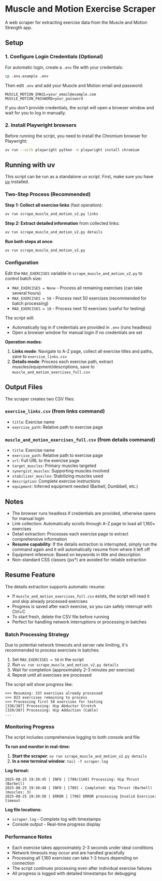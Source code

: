 # Muscle and Motion Exercise Scraper

A web scraper for extracting exercise data from the Muscle and Motion Strength app.

## Setup

### 1. Configure Login Credentials (Optional)

For automatic login, create a `.env` file with your credentials:

```bash
cp .env.example .env
```

Then edit `.env` and add your Muscle and Motion email and password:

```
MUSCLE_MOTION_EMAIL=your_email@example.com
MUSCLE_MOTION_PASSWORD=your_password
```

If you don't provide credentials, the script will open a browser window and wait for you to log in manually.

### 2. Install Playwright browsers

Before running the script, you need to install the Chromium browser for Playwright:

```bash
uv run --with playwright python -m playwright install chromium
```

## Running with uv

This script can be run as a standalone uv script. First, make sure you have [uv](https://github.com/astral-sh/uv) installed.

### Two-Step Process (Recommended)

**Step 1: Collect all exercise links** (fast operation):
```bash
uv run scrape_muscle_and_motion_v2.py links
```

**Step 2: Extract detailed information** from collected links:
```bash
uv run scrape_muscle_and_motion_v2.py details
```

**Run both steps at once**:
```bash
uv run scrape_muscle_and_motion_v2.py
```

### Configuration

Edit the `MAX_EXERCISES` variable in `scrape_muscle_and_motion_v2.py` to control batch size:

- `MAX_EXERCISES = None` - Process all remaining exercises (can take several hours)
- `MAX_EXERCISES = 50` - Process next 50 exercises (recommended for batch processing)
- `MAX_EXERCISES = 10` - Process next 10 exercises (useful for testing)

The script will:
- Automatically log in if credentials are provided in `.env` (runs headless)
- Open a browser window for manual login if no credentials are set

**Operation modes:**
1. **Links mode**: Navigate to A-Z page, collect all exercise titles and paths, save to `exercise_links.csv`
2. **Details mode**: Process each exercise path, extract muscles/equipment/descriptions, save to `muscle_and_motion_exercises_full.csv`

## Output Files

The scraper creates two CSV files:

### `exercise_links.csv` (from links command)
- `title`: Exercise name
- `exercise_path`: Relative path to exercise page

### `muscle_and_motion_exercises_full.csv` (from details command)
- `title`: Exercise name
- `exercise_path`: Relative path to exercise page  
- `url`: Full URL to the exercise page
- `target_muscles`: Primary muscles targeted
- `synergist_muscles`: Supporting muscles involved
- `stabilizer_muscles`: Stabilizing muscles used
- `description`: Complete exercise instructions
- `equipment`: Inferred equipment needed (Barbell, Dumbbell, etc.)

## Notes

- The browser runs headless if credentials are provided, otherwise opens for manual login
- Link collection: Automatically scrolls through A-Z page to load all 1,160+ exercises
- Detail extraction: Processes each exercise page to extract comprehensive information
- **Resume capability**: If the details extraction is interrupted, simply run the command again and it will automatically resume from where it left off
- Equipment inference: Based on keywords in title and description
- Non-standard CSS classes (jss*) are avoided for reliable extraction

## Resume Feature

The details extraction supports automatic resume:
- If `muscle_and_motion_exercises_full.csv` exists, the script will read it and skip already processed exercises
- Progress is saved after each exercise, so you can safely interrupt with Ctrl+C
- To start fresh, delete the CSV file before running
- Perfect for handling network interruptions or processing in batches

### Batch Processing Strategy

Due to potential network timeouts and server rate limiting, it's recommended to process exercises in batches:

1. Set `MAX_EXERCISES = 50` in the script
2. Run `uv run scrape_muscle_and_motion_v2.py details`
3. Wait for completion (approximately 2-3 minutes per exercise)
4. Repeat until all exercises are processed

The script will show progress like:
```
>>> Resuming: 337 exercises already processed
>>> 823 exercises remaining to process
>>> Processing first 50 exercises for testing
[338/387] Processing: Hip Abductor Stretch
[339/387] Processing: Hip Adduction (Cable)
...
```

### Monitoring Progress

The script includes comprehensive logging to both console and file:

**To run and monitor in real-time:**
1. **Start the scraper**: `uv run scrape_muscle_and_motion_v2.py details`
2. **In a new terminal window**: `tail -f scraper.log`

**Log format:**
```
2025-08-25 19:30:45 | INFO | [789/1160] Processing: Hip Thrust (Barbell)
2025-08-25 19:30:48 | INFO | [789] ✓ Completed: Hip Thrust (Barbell) (muscles: 3)
2025-08-25 19:30:50 | ERROR | [790] ERROR processing Invalid Exercise: timeout
```

**Log file locations:**
- `scraper.log` - Complete log with timestamps
- Console output - Real-time progress display

### Performance Notes

- Each exercise takes approximately 2-3 seconds under ideal conditions
- Network timeouts may occur and are handled gracefully
- Processing all 1,160 exercises can take 1-3 hours depending on connection
- The script continues processing even after individual exercise failures
- All progress is logged with detailed timestamps for debugging